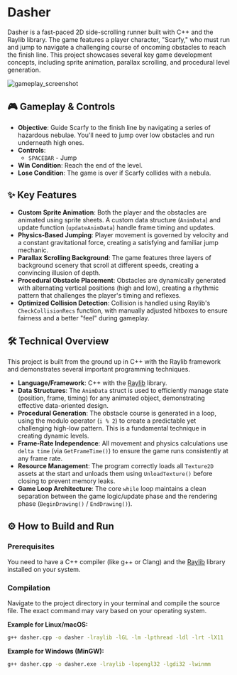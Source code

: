 # Dasher

Dasher is a fast-paced 2D side-scrolling runner built with C++ and the Raylib library. The game features a player character, "Scarfy," who must run and jump to navigate a challenging course of oncoming obstacles to reach the finish line. This project showcases several key game development concepts, including sprite animation, parallax scrolling, and procedural level generation.

![gameplay_screenshot](https://i.imgur.com/8Qe8L67.png)

## 🎮 Gameplay & Controls

- **Objective**: Guide Scarfy to the finish line by navigating a series of hazardous nebulae. You'll need to jump over low obstacles and run underneath high ones.
- **Controls**:
  - `SPACEBAR` - Jump
- **Win Condition**: Reach the end of the level.
- **Lose Condition**: The game is over if Scarfy collides with a nebula.

## ✨ Key Features

- **Custom Sprite Animation**: Both the player and the obstacles are animated using sprite sheets. A custom data structure (`AnimData`) and update function (`updateAnimData`) handle frame timing and updates.
- **Physics-Based Jumping**: Player movement is governed by velocity and a constant gravitational force, creating a satisfying and familiar jump mechanic.
- **Parallax Scrolling Background**: The game features three layers of background scenery that scroll at different speeds, creating a convincing illusion of depth.
- **Procedural Obstacle Placement**: Obstacles are dynamically generated with alternating vertical positions (high and low), creating a rhythmic pattern that challenges the player's timing and reflexes.
- **Optimized Collision Detection**: Collision is handled using Raylib's `CheckCollisionRecs` function, with manually adjusted hitboxes to ensure fairness and a better "feel" during gameplay.

## 🛠️ Technical Overview

This project is built from the ground up in C++ with the Raylib framework and demonstrates several important programming techniques.

- **Language/Framework**: C++ with the [Raylib](https://www.raylib.com/) library.
- **Data Structures**: The `AnimData` struct is used to efficiently manage state (position, frame, timing) for any animated object, demonstrating effective data-oriented design.
- **Procedural Generation**: The obstacle course is generated in a loop, using the modulo operator (`i % 2`) to create a predictable yet challenging high-low pattern. This is a fundamental technique in creating dynamic levels.
- **Frame-Rate Independence**: All movement and physics calculations use `delta time` (via `GetFrameTime()`) to ensure the game runs consistently at any frame rate.
- **Resource Management**: The program correctly loads all `Texture2D` assets at the start and unloads them using `UnloadTexture()` before closing to prevent memory leaks.
- **Game Loop Architecture**: The core `while` loop maintains a clean separation between the game logic/update phase and the rendering phase (`BeginDrawing()` / `EndDrawing()`).

## ⚙️ How to Build and Run

### Prerequisites

You need to have a C++ compiler (like g++ or Clang) and the [Raylib](https://www.raylib.com/) library installed on your system.

### Compilation

Navigate to the project directory in your terminal and compile the source file. The exact command may vary based on your operating system.

**Example for Linux/macOS:**

```bash
g++ dasher.cpp -o dasher -lraylib -lGL -lm -lpthread -ldl -lrt -lX11
```

**Example for Windows (MinGW):**

```bash
g++ dasher.cpp -o dasher.exe -lraylib -lopengl32 -lgdi32 -lwinmm

```
